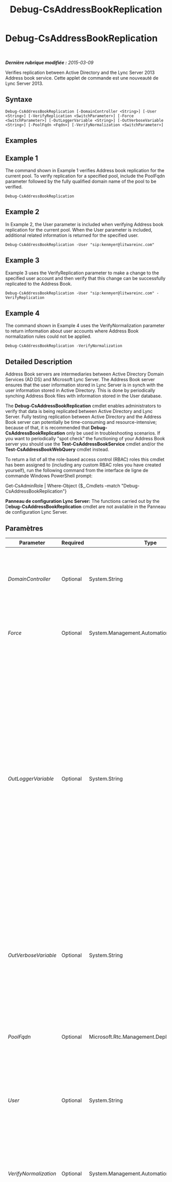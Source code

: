 ﻿---
title: Debug-CsAddressBookReplication
TOCTitle: Debug-CsAddressBookReplication
ms:assetid: c138f274-7a1f-4074-b6a2-548274af5199
ms:mtpsurl: https://technet.microsoft.com/fr-fr/library/JJ205232(v=OCS.15)
ms:contentKeyID: 49298723
ms.date: 05/20/2016
mtps_version: v=OCS.15
ms.translationtype: HT
---

# Debug-CsAddressBookReplication

 

_**Dernière rubrique modifiée :** 2015-03-09_

Verifies replication between Active Directory and the Lync Server 2013 Address book service. Cette applet de commande est une nouveauté de Lync Server 2013.

## Syntaxe

    Debug-CsAddressBookReplication [-DomainController <String>] [-User <String>] [-VerifyReplication <SwitchParameter>] [-Force <SwitchParameter>] [-OutLoggerVariable <String>] [-OutVerboseVariable <String>] [-PoolFqdn <Fqdn>] [-VerifyNormalization <SwitchParameter>]

## Examples

## Example 1

The command shown in Example 1 verifies Address book replication for the current pool. To verify replication for a specified pool, include the PoolFqdn parameter followed by the fully qualified domain name of the pool to be verified.

    Debug-CsAddressBookReplication

## Example 2

In Example 2, the User parameter is included when verifying Address book replication for the current pool. When the User parameter is included, additional related information is returned for the specified user.

    Debug-CsAddressBookReplication -User "sip:kenmyer@litwareinc.com"

## Example 3

Example 3 uses the VerifyReplication parameter to make a change to the specified user account and then verify that this change can be successfully replicated to the Address Book.

    Debug-CsAddressBookReplication -User "sip:kenmyer@litwareinc.com" -VerifyReplication 

## Example 4

The command shown in Example 4 uses the VerifyNormalization parameter to return information about user accounts where Address Book normalization rules could not be applied.

    Debug-CsAddressBookReplication -VerifyNormalization

## Detailed Description

Address Book servers are intermediaries between Active Directory Domain Services (AD DS) and Microsoft Lync Server. The Address Book server ensures that the user information stored in Lync Server is in synch with the user information stored in Active Directory. This is done by periodically synching Address Book files with information stored in the User database.

The **Debug-CsAddressBookReplication** cmdlet enables administrators to verify that data is being replicated between Active Directory and Lync Server. Fully testing replication between Active Directory and the Address Book server can potentially be time-consuming and resource-intensive; because of that, it is recommended that **Debug-CsAddressBookReplication** only be used in troubleshooting scenarios. If you want to periodically "spot check" the functioning of your Address Book server you should use the **Test-CsAddressBookService** cmdlet and/or the **Test-CsAddressBookWebQuery** cmdlet instead.

To return a list of all the role-based access control (RBAC) roles this cmdlet has been assigned to (including any custom RBAC roles you have created yourself), run the following command from the interface de ligne de commande Windows PowerShell prompt:

Get-CsAdminRole | Where-Object {$\_.Cmdlets –match "Debug-CsAddressBookReplication"}

**Panneau de configuration Lync Server:** The functions carried out by the D**ebug-CsAddressBookReplication** cmdlet are not available in the Panneau de configuration Lync Server.

## Paramètres


<table>
<colgroup>
<col style="width: 25%" />
<col style="width: 25%" />
<col style="width: 25%" />
<col style="width: 25%" />
</colgroup>
<thead>
<tr class="header">
<th>Parameter</th>
<th>Required</th>
<th>Type</th>
<th>Description</th>
</tr>
</thead>
<tbody>
<tr class="odd">
<td><p><em>DomainController</em></p></td>
<td><p>Optional</p></td>
<td><p>System.String</p></td>
<td><p>Enables you to specify a domain controller to connect to when verifying Address book replication. If this parameter is not included then the cmdlet will use the first available domain controller.</p></td>
</tr>
<tr class="even">
<td><p><em>Force</em></p></td>
<td><p>Optional</p></td>
<td><p>System.Management.Automation.SwitchParameter</p></td>
<td><p>Suppresses the display of any non-fatal error message that might occur when running the command.</p></td>
</tr>
<tr class="odd">
<td><p><em>OutLoggerVariable</em></p></td>
<td><p>Optional</p></td>
<td><p>System.String</p></td>
<td><p>When present, detailed output from running the cmdlet will be stored in the specified variable. This variable includes a pair of methods – ToHTML and ToXML – that can then be used to save that output to either an HTML or an XML file.</p>
<p>To store output in a logger variable named $TestOutput use the following syntax:</p>
<p>-OutLoggerVariable TestOutput</p>
<p>Note: Do not prepend a $ character when specifying the variable name.</p>
<p>To save the information stored in the logger variable to an HTML file, use a command similar to this:</p>
<p>$TestOutput.ToHTML() &gt; C:\Logs\TestOutput.html</p>
<p>To save the information stored in the logger variable to an XML file, use a command similar to this:</p>
<p>$TestOutput.ToXML() &gt; C:\Logs\TestOutput.xml</p></td>
</tr>
<tr class="even">
<td><p><em>OutVerboseVariable</em></p></td>
<td><p>Optional</p></td>
<td><p>System.String</p></td>
<td><p>When present, detailed output from running the cmdlet will be stored in the specified variable. For example, to store output in a variable named $TestOutput use the following syntax</p>
<p>-OutVerboseVariable TestOutput</p>
<p>Do not prepend a $ character when specifying the variable name.</p></td>
</tr>
<tr class="odd">
<td><p><em>PoolFqdn</em></p></td>
<td><p>Optional</p></td>
<td><p>Microsoft.Rtc.Management.Deploy.Fqdn</p></td>
<td><p>Fully qualified domain name of the pool being checked. If this parameter is not included then the <strong>Debug-CsAddressBookReplication</strong> cmdlet will verify the current pool.</p></td>
</tr>
<tr class="even">
<td><p><em>User</em></p></td>
<td><p>Optional</p></td>
<td><p>System.String</p></td>
<td><p>When included, returns detailed replication information for the specified user accounts. The user account to be verified can be specified by using the user’s SIP address, email address, or SamAccountName.</p></td>
</tr>
<tr class="odd">
<td><p><em>VerifyNormalization</em></p></td>
<td><p>Optional</p></td>
<td><p>System.Management.Automation.SwitchParameter</p></td>
<td><p>If specified, detailed information will be returned for any user accounts where Address book normalization failed. Normalization rules are used to convert phone numbers to the E.164 format used by Lync Server 2013.</p></td>
</tr>
<tr class="even">
<td><p><em>VerifyReplication</em></p></td>
<td><p>Optional</p></td>
<td><p>System.Management.Automation.SwitchParameter</p></td>
<td><p>When specified, the <strong>Debug-CsAddressBookReplication</strong> cmdlet will modify the specified user account in Active Directory and then verify that the changes are replicated to the Address book. Note that the user account modification is for testing purposes only, and will not actually change the property values of that account.</p></td>
</tr>
</tbody>
</table>


## Input Types

None. The **Debug-CsAddressBookReplication** cmdlet does not accept pipelined input.

## Return Types

The **Debug-CsAddressBookReplication** cmdlet returns instances of the Microsoft.Rtc.SyntheticTransactions.Activities.Database.AddressBookReplicationTaskOutput object.

## Voir aussi

#### Autres ressources

[Test-CsAddressBookService](test-csaddressbookservice.md)  
[Test-CsAddressBookWebQuery](test-csaddressbookwebquery.md)

